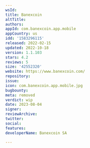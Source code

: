 ```yaml
---
wsId: 
title: Banexcoin
altTitle: 
authors: 
appId: com.banexcoin.app.mobile
appCountry: us
idd: '1583296115'
released: 2022-02-15
updated: 2022-10-18
version: 1.1.103
stars: 4.2
reviews: 5
size: '42552320'
website: https://www.banexcoin.com/
repository: 
issue: 
icon: com.banexcoin.app.mobile.jpg
bugbounty: 
meta: removed
verdict: wip
date: 2023-08-04
signer: 
reviewArchive: 
twitter: 
social: 
features: 
developerName: Banexcoin SA

---
```


